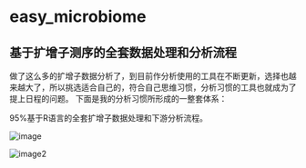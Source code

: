 # easy_microbiome
## 基于扩增子测序的全套数据处理和分析流程
做了这么多的扩增子数据分析了，到目前作分析使用的工具在不断更新，选择也越来越大了，所以挑选适合自己的，符合自己思维习惯，分析习惯的工具也就成为了提上日程的问题。
下面是我的分析习惯所形成的一整套体系：

95%基于R语言的全套扩增子数据处理和下游分析流程。

![image](https://note.youdao.com/yws/public/resource/57d6024c2188aff0d6d7486fa656d6de/xmlnote/917BD4C162084AE3B7411660A55FFDFD/10502)

![image2](https://note.youdao.com/yws/public/resource/57d6024c2188aff0d6d7486fa656d6de/xmlnote/732D2B5EFBE94CF58FC7BFBFE74652EE/10492)
